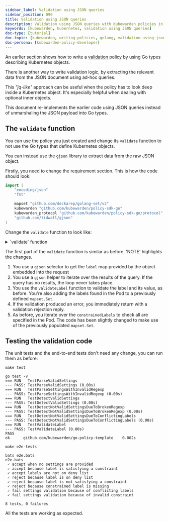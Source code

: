 ```yaml
---
sidebar_label: Validation using JSON queries
sidebar_position: 090
title: Validation using JSON queries
description: Validation using JSON queries with Kubewarden policies in Go.
keywords: [kubewarden, kubernetes, validation using JSON queries]
doc-type: [tutorial]
doc-topic: [kubewarden, writing-policies, golang, validation-using-json]
doc-persona: [kubewarden-policy-developer]
---
```


<head>
  <link rel="canonical" href="https://docs.kubewarden.io/tutorials/writing-policies/go/validation-with-queries"/>
</head>

An earlier section shows how to write a
[validation](04-validation.md)
policy by using Go types describing Kubernetes objects.

There is another way to write validation logic,
by extracting the relevant data from the JSON document using ad-hoc queries.

This _"jq-like"_ approach can be useful when the policy has to look deep inside a Kubernetes object.
It's especially helpful when dealing with optional inner objects.

This document re-implements the earlier code using JSON queries instead of unmarshaling the JSON payload into Go types.

## The `validate` function

You can use the policy you just created and change its `validate` function
to not use the Go types that define Kubernetes objects.

You can instead use the [`gjson`](https://github.com/tidwall/gjson) library to extract data from the raw JSON object.

Firstly, you need to change the requirement section.
This is how the code should look:

```go
import (
    "encoding/json"
    "fmt"

    mapset "github.com/deckarep/golang-set/v2"
    kubewarden "github.com/kubewarden/policy-sdk-go"
    kubewarden_protocol "github.com/kubewarden/policy-sdk-go/protocol"
    "github.com/tidwall/gjson"
)
```

Change the `validate` function to look like:

<details>
<summary>`validate` function</summary>

```go
func validate(payload []byte) ([]byte, error) {
    // Create a ValidationRequest instance from the incoming payload
    validationRequest := kubewarden_protocol.ValidationRequest{}
    err := json.Unmarshal(payload, &validationRequest)
    if err != nil {
        return kubewarden.RejectRequest(
            kubewarden.Message(err.Error()),
            kubewarden.Code(400))
    }

    // Create a Settings instance from the ValidationRequest object
    settings, err := NewSettingsFromValidationReq(&validationRequest)
    if err != nil {
        return kubewarden.RejectRequest(
            kubewarden.Message(err.Error()),
            kubewarden.Code(400))
    }

    // Access the **raw** JSON that describes the object
    podJSON := validationRequest.Request.Object

    // highlight-next-line
    // NOTE 1
    data := gjson.GetBytes(
        podJSON,
        "metadata.labels")

    var validationErr error
    labels := mapset.NewThreadUnsafeSet[string]()
    data.ForEach(func(key, value gjson.Result) bool {
        // highlight-next-line
        // NOTE 2
        label := key.String()
        labels.Add(label)

        // highlight-next-line
        // NOTE 3
        validationErr = validateLabel(label, value.String(), &settings)

        // keep iterating if there are no errors
        return validationErr == nil
    })

    // highlight-next-line
    // NOTE 4
    if validationErr != nil {
        return kubewarden.RejectRequest(
            kubewarden.Message(validationErr.Error()),
            kubewarden.NoCode)
    }

    // highlight-next-line
    // NOTE 5
    for requiredLabel := range settings.ConstrainedLabels {
        if !labels.Contains(requiredLabel) {
            return kubewarden.RejectRequest(
                kubewarden.Message(fmt.Sprintf("Constrained label %s not found inside of Pod", requiredLabel)),
                kubewarden.NoCode)
        }
    }

    return kubewarden.AcceptRequest()
}
```

</details>

The first part of the `validate` function is similar as before.
'NOTE' highlights the changes.

1. You use a `gjson` selector to get the `label` map provided by the object embedded into the request
1. You use a `gjson` helper to iterate over the results of the query.
If the query has no results, the loop never takes place.
1. You use the `validateLabel` function to validate the label and its value, as before.
You're also adding the labels found in the Pod to a previously defined `mapset.Set`.
1. If the validation produced an error, you immediately return with a validation rejection reply.
1. As before, you iterate over the `constrainedLabels` to check all are specified in the Pod.
The code has been slightly changed to make use of the previously populated `mapset.Set`.

## Testing the validation code

The unit tests and the end-to-end tests don't need any change, you can run them as before:

```console
make test
```

```console
go test -v
=== RUN   TestParseValidSettings
--- PASS: TestParseValidSettings (0.00s)
=== RUN   TestParseSettingsWithInvalidRegexp
--- PASS: TestParseSettingsWithInvalidRegexp (0.00s)
=== RUN   TestDetectValidSettings
--- PASS: TestDetectValidSettings (0.00s)
=== RUN   TestDetectNotValidSettingsDueToBrokenRegexp
--- PASS: TestDetectNotValidSettingsDueToBrokenRegexp (0.00s)
=== RUN   TestDetectNotValidSettingsDueToConflictingLabels
--- PASS: TestDetectNotValidSettingsDueToConflictingLabels (0.00s)
=== RUN   TestValidateLabel
--- PASS: TestValidateLabel (0.00s)
PASS
ok      github.com/kubewarden/go-policy-template    0.002s
```

```console
make e2e-tests
```

```console
bats e2e.bats
e2e.bats
 ✓ accept when no settings are provided
 ✓ accept because label is satisfying a constraint
 ✓ accept labels are not on deny list
 ✓ reject because label is on deny list
 ✓ reject because label is not satisfying a constraint
 ✓ reject because constrained label is missing
 ✓ fail settings validation because of conflicting labels
 ✓ fail settings validation because of invalid constraint

8 tests, 0 failures
```

All the tests are working as expected.
